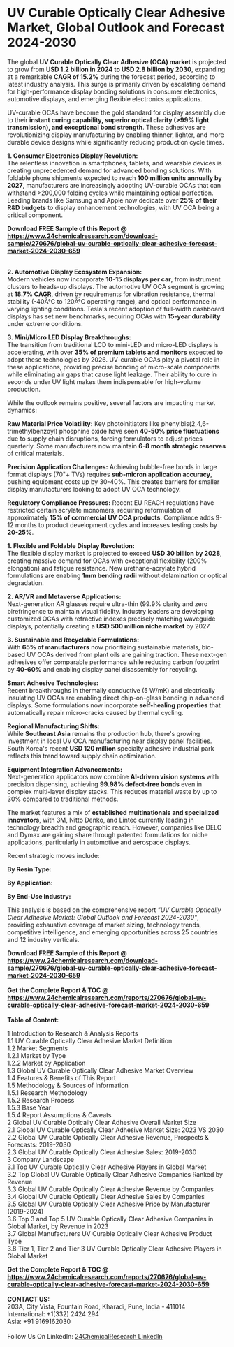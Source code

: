 <h1>UV Curable Optically Clear Adhesive Market, Global Outlook and Forecast 2024-2030</h1><p>The global <strong>UV Curable Optically Clear Adhesive (OCA) market</strong> is projected to grow from <strong>USD 1.2 billion in 2024 to USD 2.8 billion by 2030</strong>, expanding at a remarkable <strong>CAGR of 15.2%</strong> during the forecast period, according to latest industry analysis. This surge is primarily driven by escalating demand for high-performance display bonding solutions in consumer electronics, automotive displays, and emerging flexible electronics applications.</p><p>UV-curable OCAs have become the gold standard for display assembly due to their <strong>instant curing capability, superior optical clarity (&gt;99% light transmission), and exceptional bond strength</strong>. These adhesives are revolutionizing display manufacturing by enabling thinner, lighter, and more durable device designs while significantly reducing production cycle times.</p><p><strong>1. Consumer Electronics Display Revolution:</strong><br>
The relentless innovation in smartphones, tablets, and wearable devices is creating unprecedented demand for advanced bonding solutions. With foldable phone shipments expected to reach <strong>100 million units annually by 2027</strong>, manufacturers are increasingly adopting UV-curable OCAs that can withstand &gt;200,000 folding cycles while maintaining optical perfection. Leading brands like Samsung and Apple now dedicate over <strong>25% of their R&amp;D budgets</strong> to display enhancement technologies, with UV OCA being a critical component.</p><div><b>Download FREE Sample of this Report @ 
            <a href="https://www.24chemicalresearch.com/download-sample/270676/global-uv-curable-optically-clear-adhesive-forecast-market-2024-2030-659">
            https://www.24chemicalresearch.com/download-sample/270676/global-uv-curable-optically-clear-adhesive-forecast-market-2024-2030-659</a></b></div><br><p><strong>2. Automotive Display Ecosystem Expansion:</strong><br>
Modern vehicles now incorporate <strong>10-15 displays per car</strong>, from instrument clusters to heads-up displays. The automotive UV OCA segment is growing at <strong>18.7% CAGR</strong>, driven by requirements for vibration resistance, thermal stability (-40Â°C to 120Â°C operating range), and optical performance in varying lighting conditions. Tesla's recent adoption of full-width dashboard displays has set new benchmarks, requiring OCAs with <strong>15-year durability</strong> under extreme conditions.</p><p><strong>3. Mini/Micro LED Display Breakthroughs:</strong><br>
The transition from traditional LCD to mini-LED and micro-LED displays is accelerating, with over <strong>35% of premium tablets and monitors</strong> expected to adopt these technologies by 2026. UV-curable OCAs play a pivotal role in these applications, providing precise bonding of micro-scale components while eliminating air gaps that cause light leakage. Their ability to cure in seconds under UV light makes them indispensable for high-volume production.</p><p>While the outlook remains positive, several factors are impacting market dynamics:</p><p><strong>Raw Material Price Volatility:</strong> Key photoinitiators like phenylbis(2,4,6-trimethylbenzoyl) phosphine oxide have seen <strong>40-50% price fluctuations</strong> due to supply chain disruptions, forcing formulators to adjust prices quarterly. Some manufacturers now maintain <strong>6-8 month strategic reserves</strong> of critical materials.</p><p><strong>Precision Application Challenges:</strong> Achieving bubble-free bonds in large format displays (70"+ TVs) requires <strong>sub-micron application accuracy</strong>, pushing equipment costs up by 30-40%. This creates barriers for smaller display manufacturers looking to adopt UV OCA technology.</p><p><strong>Regulatory Compliance Pressures:</strong> Recent EU REACH regulations have restricted certain acrylate monomers, requiring reformulation of approximately <strong>15% of commercial UV OCA products</strong>. Compliance adds 9-12 months to product development cycles and increases testing costs by <strong>20-25%</strong>.</p><p><strong>1. Flexible and Foldable Display Revolution:</strong><br>
The flexible display market is projected to exceed <strong>USD 30 billion by 2028</strong>, creating massive demand for OCAs with exceptional flexibility (200% elongation) and fatigue resistance. New urethane-acrylate hybrid formulations are enabling <strong>1mm bending radii</strong> without delamination or optical degradation.</p><p><strong>2. AR/VR and Metaverse Applications:</strong><br>
Next-generation AR glasses require ultra-thin (99.9% clarity and zero birefringence to maintain visual fidelity. Industry leaders are developing customized OCAs with refractive indexes precisely matching waveguide displays, potentially creating a <strong>USD 500 million niche market</strong> by 2027.</p><p><strong>3. Sustainable and Recyclable Formulations:</strong><br>
With <strong>65% of manufacturers</strong> now prioritizing sustainable materials, bio-based UV OCAs derived from plant oils are gaining traction. These next-gen adhesives offer comparable performance while reducing carbon footprint by <strong>40-60%</strong> and enabling display panel disassembly for recycling.</p><p><strong>Smart Adhesive Technologies:</strong><br>
	Recent breakthroughs in thermally conductive (5 W/mK) and electrically insulating UV OCAs are enabling direct chip-on-glass bonding in advanced displays. Some formulations now incorporate <strong>self-healing properties</strong> that automatically repair micro-cracks caused by thermal cycling.</p><p><strong>Regional Manufacturing Shifts:</strong><br>
	While <strong>Southeast Asia</strong> remains the production hub, there's growing investment in local UV OCA manufacturing near display panel facilities. South Korea's recent <strong>USD 120 million</strong> specialty adhesive industrial park reflects this trend toward supply chain optimization.</p><p><strong>Equipment Integration Advancements:</strong><br>
	Next-generation applicators now combine <strong>AI-driven vision systems</strong> with precision dispensing, achieving <strong>99.98% defect-free bonds</strong> even in complex multi-layer display stacks. This reduces material waste by up to 30% compared to traditional methods.</p><p>The market features a mix of <strong>established multinationals and specialized innovators</strong>, with 3M, Nitto Denko, and Lintec currently leading in technology breadth and geographic reach. However, companies like DELO and Dymax are gaining share through patented formulations for niche applications, particularly in automotive and aerospace displays.</p><p>Recent strategic moves include:</p><p><strong>By Resin Type:</strong></p><p><strong>By Application:</strong></p><p><strong>By End-Use Industry:</strong></p><p>This analysis is based on the comprehensive report <em>"UV Curable Optically Clear Adhesive Market: Global Outlook and Forecast 2024-2030"</em>, providing exhaustive coverage of market sizing, technology trends, competitive intelligence, and emerging opportunities across 25 countries and 12 industry verticals.</p><div><b>Download FREE Sample of this Report @ 
            <a href="https://www.24chemicalresearch.com/download-sample/270676/global-uv-curable-optically-clear-adhesive-forecast-market-2024-2030-659">
            https://www.24chemicalresearch.com/download-sample/270676/global-uv-curable-optically-clear-adhesive-forecast-market-2024-2030-659</a></b></div><br><div><b>Get the Complete Report & TOC @ 
            <a href="https://www.24chemicalresearch.com/reports/270676/global-uv-curable-optically-clear-adhesive-forecast-market-2024-2030-659">
            https://www.24chemicalresearch.com/reports/270676/global-uv-curable-optically-clear-adhesive-forecast-market-2024-2030-659</a></b></div><br>
            <b>Table of Content:</b><p>1 Introduction to Research & Analysis Reports<br />
    1.1 UV Curable Optically Clear Adhesive Market Definition<br />
    1.2 Market Segments<br />
        1.2.1 Market by Type<br />
        1.2.2 Market by Application<br />
    1.3 Global UV Curable Optically Clear Adhesive Market Overview<br />
    1.4 Features & Benefits of This Report<br />
    1.5 Methodology & Sources of Information<br />
        1.5.1 Research Methodology<br />
        1.5.2 Research Process<br />
        1.5.3 Base Year<br />
        1.5.4 Report Assumptions & Caveats<br />
2 Global UV Curable Optically Clear Adhesive Overall Market Size<br />
    2.1 Global UV Curable Optically Clear Adhesive Market Size: 2023 VS 2030<br />
    2.2 Global UV Curable Optically Clear Adhesive Revenue, Prospects & Forecasts: 2019-2030<br />
    2.3 Global UV Curable Optically Clear Adhesive Sales: 2019-2030<br />
3 Company Landscape<br />
    3.1 Top UV Curable Optically Clear Adhesive Players in Global Market<br />
    3.2 Top Global UV Curable Optically Clear Adhesive Companies Ranked by Revenue<br />
    3.3 Global UV Curable Optically Clear Adhesive Revenue by Companies<br />
    3.4 Global UV Curable Optically Clear Adhesive Sales by Companies<br />
    3.5 Global UV Curable Optically Clear Adhesive Price by Manufacturer (2019-2024)<br />
    3.6 Top 3 and Top 5 UV Curable Optically Clear Adhesive Companies in Global Market, by Revenue in 2023<br />
    3.7 Global Manufacturers UV Curable Optically Clear Adhesive Product Type<br />
    3.8 Tier 1, Tier 2 and Tier 3 UV Curable Optically Clear Adhesive Players in Global Market<br />
    </p><div><b>Get the Complete Report & TOC @ 
            <a href="https://www.24chemicalresearch.com/reports/270676/global-uv-curable-optically-clear-adhesive-forecast-market-2024-2030-659">
            https://www.24chemicalresearch.com/reports/270676/global-uv-curable-optically-clear-adhesive-forecast-market-2024-2030-659</a></b></div><br><b>CONTACT US:</b><br>
            203A, City Vista, Fountain Road, Kharadi, Pune, India - 411014<br>
            International: +1(332) 2424 294<br>
            Asia: +91 9169162030 <br><br>
            Follow Us On LinkedIn: <a href="https://www.linkedin.com/company/24chemicalresearch/">24ChemicalResearch LinkedIn</a>